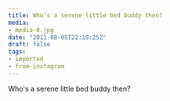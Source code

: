 ```yaml
---
title: Who's a serene little bed buddy then?
media:
- media-0.jpg
date: "2011-08-05T22:19:25Z"
draft: false
tags:
- imported
- from-instagram
---
```

Who's a serene little bed buddy then?
